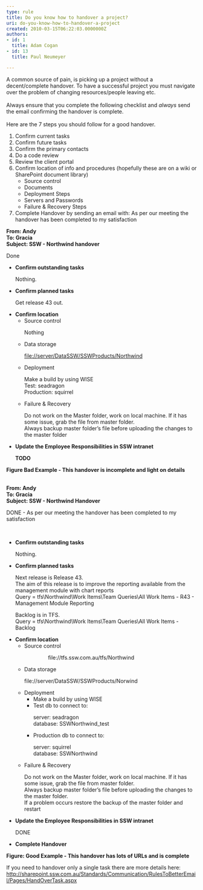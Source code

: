 ```yaml
---
type: rule
title: Do you know how to handover a project?
uri: do-you-know-how-to-handover-a-project
created: 2010-03-15T06:22:03.0000000Z
authors:
- id: 1
  title: Adam Cogan
- id: 13
  title: Paul Neumeyer

---
```




<span class='intro'> A common source of pain, is picking up a project without a decent/complete handover. To have a successful project you must navigate over the problem of changing resources/people&#160;leaving etc.<br>
<br>
Always ensure that you&#160;complete the following checklist and <em>always </em>send the email confirming the handover is complete.&#160;<br>
<br>
Here are the 7 steps you should follow for a good handover. &#160; &#160; 
 </span>


  <ol>
    <li>Confirm current tasks </li>
    <li>Confirm future tasks </li>
    <li>Confirm the primary contacts </li>
    <li>Do a code review </li>
    <li>Review the client portal </li>
    <li>Confirm location of info and procedures (hopefully these are on a wiki or SharePoint document library)
    <ul>
        <li>Source control </li>
        <li>Documents </li>
        <li>Deployment Steps </li>
        <li>Servers and Passwords </li>
        <li>Failure &amp; Recovery Steps </li>
    </ul>
    </li>
    <li>Complete Handover by sending an email with&#58; As per our meeting the handover has been completed to my satisfaction </li>
</ol>
<font class="ms-rteCustom-GreyBox">
<p><b>From&#58;&#160;Andy<br>
To&#58;&#160;Gracia<br>
Subject&#58;&#160;SSW - Northwind handover</b></p>
<p>Done</p>
<ul>
    <li><strong>Confirm outstanding tasks </strong>
    <p>Nothing.</p>
    </li>
    <li><strong>Confirm planned tasks </strong>
    <p>Get release 43 out.</p>
    </li>
    <li><strong>Confirm location </strong>
    <ul>
        <li>Source control
        <p>Nothing</p>
        </li>
        <li>Data storage
        <p><a shape="rect" href="file&#58;//server/DataSSW/SSWProducts/Northwind">file&#58;//server/DataSSW/SSWProducts/Northwind</a></p>
        </li>
        <li>Deployment
        <p>Make a build by using WISE<br>
        Test&#58;&#160;seadragon<br>
        Production&#58;&#160;squirrel</p>
        </li>
        <li>Failure &amp; Recovery
        <p>Do not work on the Master folder, work on local machine. If it has some issue, grab the file from master folder.<br>
        Always backup master folder’s file before uploading the changes to the master folder </p>
        </li>
    </ul>
    </li>
    <li><strong>Update the Employee Responsibilities in SSW intranet </strong>
    <p><b>TODO</b> </p>
    </li>
</ul>
</font><strong class="ms-rteCustom-FigureBad">Figure Bad Example - This handover is incomplete and light on details</strong> <br>
<br>
<font class="ms-rteCustom-GreyBox">
<p><b>From&#58;&#160;Andy<br>
To&#58; Gracia<br>
Subject&#58;&#160;SSW - Northwind Handover</b> </p>
<p>DONE -&#160;As per our meeting the handover has been completed to my satisfaction</p>
<p>&#160;</p>
<ul>
    <li><strong>Confirm outstanding tasks </strong>
    <p>Nothing.</p>
    </li>
    <li><strong>Confirm planned tasks </strong>
    <p>Next release is Release 43.<br>
    The aim of&#160;this release is to improve&#160;the reporting available from the management module with chart reports<br>
    Query&#160;= tfs\Northwind\Work Items\Team Queries\All Work Items - R43 - Management Module Reporting</p>
    <p>Backlog is in TFS.<br>
    Query = tfs\Northwind\Work Items\Team Queries\All Work Items - Backlog</p>
    </li>
    <li><strong>Confirm location </strong>
    <ul>
        <li>Source control
        <p>&#160;&#160;&#160;&#160;&#160;&#160;&#160;&#160;&#160;&#160;&#160;&#160;&#160;&#160;&#160;&#160;<a shape="rect">file&#58;//tfs.ssw.com.au/tfs/Northwind</a></p>
        </li>
        <li>Data storage
        <p><a shape="rect">file&#58;//server/DataSSW/SSWProducts/Norwind</a></p>
        </li>
        <li>Deployment
        <ul>
            <li>Make a build by using WISE </li>
            <li>Test db to connect to&#58;
            <p>server&#58; seadragon<br>
            database&#58; SSWNorthwind_test</p>
            </li>
            <li>Production db to connect to&#58;
            <p>server&#58; squirrel<br>
            database&#58; SSWNorthwind&#160;</p>
            </li>
        </ul>
        </li>
        <li>Failure &amp; Recovery
        <p>Do not work on the Master folder, work on local machine. If it has some issue, grab the file from master folder.<br>
        Always backup master folder’s file before uploading the changes to the master folder.<br>
        If a problem occurs restore the backup of the master folder and restart</p>
        </li>
    </ul>
    </li>
    <li><strong>Update the Employee Responsibilities in SSW intranet </strong>
    <p>DONE</p>
    </li>
    <li><strong>Complete Handover </strong></li>
</ul>
</font><strong class="ms-rteCustom-FigureGood">Figure&#58; Good Example - This handover has lots of URLs and is complete</strong><br>
<p>If you need to handover only a single task there are more details here&#58;<br>
<a shape="rect" href="/Standards/Communication/RulesToBetterEmail/Pages/HandOverTask.aspx">http&#58;//sharepoint.ssw.com.au/Standards/Communication/RulesToBetterEmail/Pages/HandOverTask.aspx</a></p>



